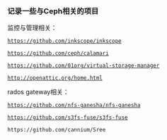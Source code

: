 ### 记录一些与Ceph相关的项目

监控与管理相关：

[`https://github.com/inkscope/inkscope`](https://github.com/inkscope/inkscope)

[`https://github.com/ceph/calamari`](https://github.com/ceph/calamari)

[`https://github.com/01org/virtual-storage-manager`](https://github.com/01org/virtual-storage-manager)

[`http://openattic.org/home.html`](http://openattic.org/home.html)

rados gateway相关：

[`https://github.com/nfs-ganesha/nfs-ganesha`](https://github.com/nfs-ganesha/nfs-ganesha)

[`https://github.com/s3fs-fuse/s3fs-fuse`](https://github.com/s3fs-fuse/s3fs-fuse)

`https://github.com/cannium/Sree`

